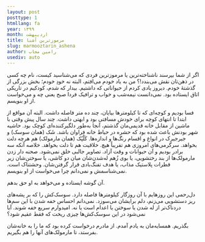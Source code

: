 ```yaml
---
layout: post
posttype: 1
htmllang: fa
year: ۱۳۹۹
month: اردیبهشت
title: مرموزترین آشنا
slug: marmooztarin_ashena
author: رامین مجاب
usediv: auto
---
```


اگر از شما بپرسند ناشناخته‌ترین یا مرموزترین فردی که می‌شناسید کیست، نام چه کسی در ذهن‌تان نقش می‌بندد!؟ من به یاد خودم می‌افتم، البته نه خودِ خودم؛ بخش بزرگی از گذشتهٔ خودم. دیروز یادی کردم از حیواناتی که داشتیم. بیدار که شدم، کودکیم در تاریکی اتاق ایستاده بود. نمی‌دانست نیمه‌شب و خواب و ترافیک فردا صبح یعنی چه و می‌خواست از او بنویسم.

فسا بودیم و کوچه‌ای که تا کیلومترها بیایان، چند ده متر فاصله داشت. البته آن مواقع از ابتدا تا انتهای کوچه برای خودش مسافتی بود و ابهتی داشت. چند سال پیش وقتی با ماشین از مقابل خانه قدیمی‌مان گذشتم، آنجا به‌طور دلگیر‌کننده‌ای کوچک بود. حاشیه شهر بودنش باعث شده بود که حشره در حیاط خانه فراوان باشد. شَک (همان سوسک) و جیرجیرک در انواع و اقسام رنگ‌ها و اندازه‌ها. کَلْپُک (همان مارمولک) هم هرچه دلت بخواهد. سرگرمی‌های امروزی هم تقریباً هیچ. خلاقیت هم تا دلت بخواهد. خلاصه آنکه سه برادر بودیم و آن حیوانات و وقت آزاد.‌ تصاویر جالبی خلق نمی‌شود. صحنه دار زدن مارمولک‌ها از بند رختشویی، یا بوی زُهم له‌شدن‌شان میان دو کاشی، یا سوختن‌شان زیر قطرات پلاستیک مذاب، یا هدف تفنگ‌بادی قرار گرفتن‌شان. وحشتناک است. نمی‌شناسمش و نمی‌دانم چرا می‌خواست از او بنویسم. 

آن گوشه ایستاده و می‌خواهد به او حق بدهم.

دل‌رحمی این روزهایم با آن روزگار کیلومترها فاصله دارد. سوسک‌کش را که بر پشه‌های ریز دستشویی می‌زنم، دلم برایشان می‌سوزد. نمی‌دانم احساس خفه شدن با این سم‌ها دردناک‌تر از له شدن یا سوختن یا اعدام است یا نه. امیدوارم سریع خفه شوند. آیا نمی‌شود در این سوسک‌کش‌ها چیزی ریخت که فقط عقیم شود؟

بگذریم. همسایه‌مان به یادم آمدم. از مادرم درخواست کرده بود که ما را به خانه‌شان بفرستد، تا مارمولک‌های آنها را هم بگیریم.



